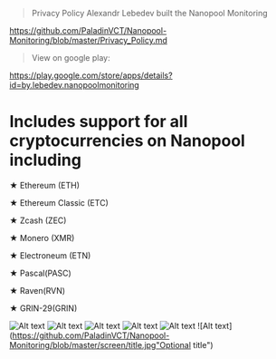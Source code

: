 


>Privacy Policy Alexandr Lebedev built the Nanopool Monitoring

https://github.com/PaladinVCT/Nanopool-Monitoring/blob/master/Privacy_Policy.md

>View on google play:

https://play.google.com/store/apps/details?id=by.lebedev.nanopoolmonitoring


# Includes support for all cryptocurrencies on Nanopool including

★ Ethereum (ETH)

★ Ethereum Classic (ETC)

★ Zcash (ZEC)

★ Monero (XMR)

★ Electroneum (ETN)

★ Pascal(PASC)

★ Raven(RVN)

★ GRIN-29(GRIN)


![Alt text](https://github.com/PaladinVCT/Nanopool-Monitoring/blob/master/screen/screenshot_2019-04-27-00-06-45-569_by.lebedev.nanopoolmonitoring.png "Optional title")
![Alt text](https://github.com/PaladinVCT/Nanopool-Monitoring/blob/master/screen/screenshot_2019-04-27-00-07-02-587_by.lebedev.nanopoolmonitoring.png "Optional title")
![Alt text](https://github.com/PaladinVCT/Nanopool-Monitoring/blob/master/screen/screenshot_2019-04-27-00-07-07-415_by.lebedev.nanopoolmonitoring.png "Optional title")
![Alt text](https://github.com/PaladinVCT/Nanopool-Monitoring/blob/master/screen/screenshot_2019-04-27-00-07-14-043_by.lebedev.nanopoolmonitoring.png "Optional title")
![Alt text](https://github.com/PaladinVCT/Nanopool-Monitoring/blob/master/screen/screenshot_2019-04-27-00-07-20-353_by.lebedev.nanopoolmonitoring.png "Optional title")
![Alt text](https://github.com/PaladinVCT/Nanopool-Monitoring/blob/master/screen/title.jpg"Optional title")

